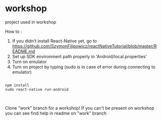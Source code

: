 # workshop
project used in workshop

How to :
1. If you didn't install React-Native yet, go to https://github.com/SzymonFilipowicz/reactNativeTutorial/blob/master/README.md
2. Set up SDK environment path properly in 'Android/local.properties'
3. Turn on emulator
4. Turn on project by typing (sudo is in case of error during connecting to emulator)
<pre><code>
npm install
sudo react-native run-android
</code></pre><br>

Clone "work" branch for a workshop!
If you can't be present on workshop you can see find help in readme on "work" branch
